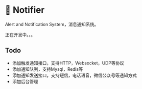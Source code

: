 # :bell: Notifier

Alert and Notification System，消息通知系统。

正在开发中。。。

## Todo

- 添加触发通知接口，支持HTTP，Websocket，UDP等协议
- 添加通知队列，支持Mysql，Redis等
- 添加通知发送接口，支持短信，电话语音，微信公众号等通知方式
- 添加后台管理